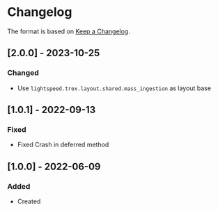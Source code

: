# Changelog
The format is based on [Keep a Changelog](https://keepachangelog.com/en/1.0.0/).

## [2.0.0] - 2023-10-25
### Changed
- Use `lightspeed.trex.layout.shared.mass_ingestion` as layout base

## [1.0.1] - 2022-09-13
### Fixed
- Fixed Crash in deferred method

## [1.0.0] - 2022-06-09
### Added
- Created
